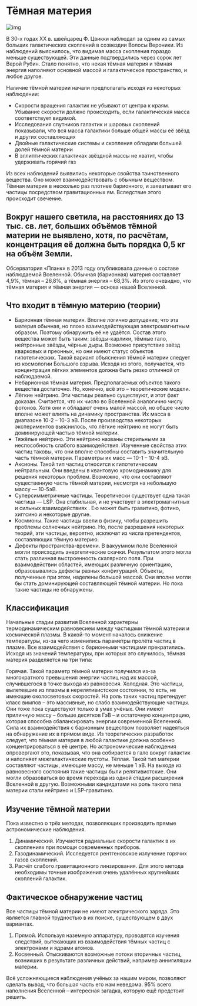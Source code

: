 # Тёмная материя

![img](https://img.gazeta.ru/files3/635/7704635/darkmataria-pic700-700x467-49899.jpg)

В 30-х годах ХХ в. швейцарец Ф. Цвикки наблюдал за одним из самых больших галактических скоплений в созвездии Волосы Вероники. Из наблюдений выяснилось, что видимая масса скопления гораздо меньше существующей. Эти данные подтвердились через сорок лет Верой Рубин. Стало понятно, что некая тёмная материя и тёмная энергия наполняют основной массой и галактическое пространство, и любое другое.

Наличие тёмной материи начали предполагать исходя из некоторых наблюдении:

* Скорости вращения галактик не убывают от центра к краям. Убывание скорости должно происходить, если галактическая масса соответствует видимой.
* Исследования спутников галактик и шаровых скоплений показывали, что вся масса галактики больше общей массы её звёзд и других составляющих
* Двойные галактические системы и скопления обладали большей долей тёмной материи
* В эллиптических галактиках звёздной массы не хватит, чтобы удерживать горячий газ


Из всех наблюдений выявились некоторые свойства таинственного вещества. Оно может взаимодействовать с обычным веществом. Тёмная материя в несколько раз плотнее барионного, и захватывает его частицы посредством гравитационных ям. Вследствие этого происходит свечение.

## Вокруг нашего светила, на расстояниях до 13 тыс. св. лет, больших объёмов тёмной материи не выявлено, хотя, по расчётам, концентрация её должна быть порядка 0,5 кг на объём Земли. 

Обсерватория «Планк» в 2013 году опубликовала данные о составе наблюдаемой Вселенной. Обычная (барионная) материя составляет 4,9%, тёмная – 26,8%, а тёмная энергия – 68,3%. Из этого очевидно, что тёмная материя и тёмная энергия — основа нашей Вселенной.

## Что входит в тёмную материю (теории)

* Барионная тёмная материя. Вполне логично допущение, что эта материя обычная, но плохо взаимодействующая электромагнитным образом. Поэтому обнаружить её не удаётся. Состав этого вещества может быть таким: звёзды-карлики, тёмные гало, нейтронные звёзды, чёрные дыры. Возможно присутствие звёзд кварковых и преонных, но они имеют статус объектов гипотетических. Такой вариант объяснения тёмной материи следует из космологии Большого взрыва. Исходя из этого, получается, что концентрация лёгких элементов должна быть резко отличной от наблюдаемой.
* Небарионная тёмная материя. Предполагаемых объектов такого вещества достаточно. Но, конечно, всё это – теоретические модели.
* Лёгкие нейтрино. Эти частицы реально существуют, и этот факт доказан. Считается, что их число во Вселенной аналогично числу фотонов. Хотя они и обладают очень малой массой, но общее число вполне может влиять на динамику пространства. Их масса в диапазоне 10-2 – 10-3 эВ. После производства некоторых экспериментов выяснилось, что лёгкие нейтрино не могут быть доминирующей частью тёмной материи.
* Тяжёлые нейтрино. Эти нейтрино названы стерильными за неспособность слабого взаимодействия. Изученные свойства этих частиц таковы, что они вполне способны составить значительную часть тёмной материи. Параметры их масс — 10-1 – 10-4 эВ.
* Аксионы. Такой тип частиц относится к гипотетическим нейтральным. Они введены в квантовую хромодинамику для решения некоторых проблем. Возможно, что они составляют существенную часть тёмной материи, несмотря на небольшую массу — 10-5эВ.
* Суперсимметричные частицы. Теоретически существует одна такая частица — LSP. Она стабильная, и не участвует в электромагнитных и сильных взаимодействиях . Ею может быть гравитино, фотино, хиггсино и некоторые другие.
* Космионы. Такие частицы ввели в физику, чтобы разрешить проблемы солнечных нейтрино. Но, после разрешения некоторых теорий, эти частицы, вероятно, исключат из числа претендентов, составляющих тёмную материю.
* Дефекты пространства-времени. В вакуумном поле Вселенной могли происходить энергетические скачки. Результатом этого могла стать различная выстроенность скалярного поля. При взаимодействии областей, имеющих различную ориентацию, образовывались дефекты разных конфигураций. Объекты, полученные при этом, наделены большой массой. Они вполне могли бы стать доминирующей составляющей тёмной материи. Но пока такие частицы не обнаружены.

## Классификация
Начальные стадии развития Вселенной характерны термодинамическим равновесием между частицами тёмной материи и космической плазмы. В какой-то момент началось снижение температуры, из-за чего изменились параметры пролёта частиц в плазме. Все взаимодействия с барионными частицами прекратились. Исходя из значений температуры, при которых это случилось, тёмная материя разделяется на три типа:

Горячая. Такой параметр тёмной материи получился из-за многократного превышения энергии частиц над их массой, случившегося в точке выхода из равновесия.
Холодная. Это частицы, вылетевшие из плазмы в нерелятивистском состоянии, то есть, не имеющие околосветовых скоростей. На роль таких частиц претендует класс вимпов – это массивные, но слабо взаимодействующие частицы. Они тоже пока существуют только в умах учёных. Они имеют приличную массу – больше десятков ГэВ – и остаточную концентрацию, которая способна сбалансировать энергии современной Вселенной. Сила их взаимодействия с барионным веществом позволяет надеяться на обнаружение их в прямом виде. Из теоретических разработок следует, что тёмная материя в любой галактике должна особенно концентрироваться в её центре. Но астрономические наблюдения  опровергают это, показывая, что она собирается в гало вокруг галактик и наполняет межгалактические пустоты.
Тёплая. Такой тип материи составляют частицы, имеющие массу, не меньше 1 эВ. На выходе из равновесного состояния такие частицы были релятивистские. Они могли образоваться во время  перехода из одной стадии расширения Вселенной в другую. Возможными кандидатами на роль такого типа материи стали нейтрино и LSP-гравитино.

## Изучение тёмной материи
Пока известно о трёх методах, позволяющих производить прямые астрономические наблюдения.

1. Динамический. Изучаются радиальные скорости галактик в их скоплениях при помощи современных приборов.
2. Газодинамический. Исследуется рентгеновское излучение горячих газов скоплений.
3. Расчёт слабого гравитационного линзирования. Для этого метода необходимы точные изображения очень удалённых крупнейших скоплений галактик.

## Фактическое обнаружение частиц
Все частицы тёмной материи не имеют электрического заряда. Это является главной трудностью в их поиске, существующем в двух вариантах.

1.  Прямой. Используя наземную аппаратуру, проводятся изучения следствий, вытекающих из взаимодействия тёмных частиц с электронами и ядрами атомов.
2. Косвенный. Отыскиваются возможные потоки вторичных частиц, возникших в результате различных действий, например аннигиляции материи.


Всё усложняющиеся наблюдения учёных за нашим миром, позволяют сделать вывод, что большая часть его нам неведома. 95% всего наполнения Вселенной – интересная загадка, которую ещё предстоит решить.